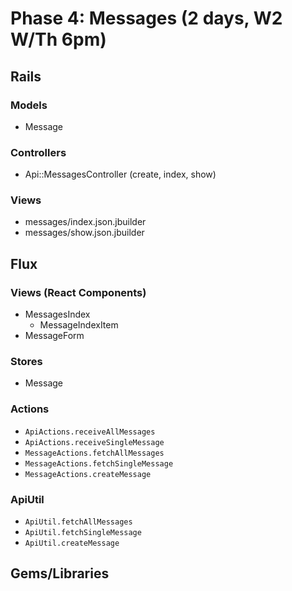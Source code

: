 # Phase 4: Messages (2 days, W2 W/Th 6pm)

## Rails
### Models
* Message

### Controllers
* Api::MessagesController (create, index, show)

### Views
* messages/index.json.jbuilder
* messages/show.json.jbuilder

## Flux
### Views (React Components)
* MessagesIndex
  - MessageIndexItem
* MessageForm

### Stores
* Message

### Actions
* `ApiActions.receiveAllMessages`
* `ApiActions.receiveSingleMessage`
* `MessageActions.fetchAllMessages`
* `MessageActions.fetchSingleMessage`
* `MessageActions.createMessage`

### ApiUtil
* `ApiUtil.fetchAllMessages`
* `ApiUtil.fetchSingleMessage`
* `ApiUtil.createMessage`

## Gems/Libraries
